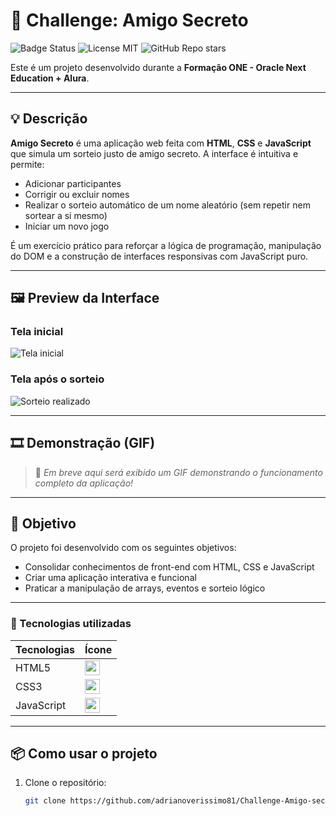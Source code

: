 # 🎁 Challenge: Amigo Secreto

![Badge Status](https://img.shields.io/badge/status-em%20desenvolvimento-blue)
![License MIT](https://img.shields.io/badge/license-MIT-green)
![GitHub Repo stars](https://img.shields.io/github/stars/adrianoverissimo81/Challenge-Amigo-secreto?style=social)

Este é um projeto desenvolvido durante a **Formação ONE - Oracle Next Education + Alura**.

---

## 💡 Descrição

**Amigo Secreto** é uma aplicação web feita com **HTML**, **CSS** e **JavaScript** que simula um sorteio justo de amigo secreto. A interface é intuitiva e permite:

- Adicionar participantes
- Corrigir ou excluir nomes
- Realizar o sorteio automático de um nome aleatório (sem repetir nem sortear a si mesmo)
- Iniciar um novo jogo

É um exercício prático para reforçar a lógica de programação, manipulação do DOM e a construção de interfaces responsivas com JavaScript puro.

---

## 🖼️ Preview da Interface

### Tela inicial
![Tela inicial](./imagens/tela-inicial.png)

### Tela após o sorteio
![Sorteio realizado](./imagens/sorteio-realizado.png)

---

## 🎞️ Demonstração (GIF)

> 🔄 *Em breve aqui será exibido um GIF demonstrando o funcionamento completo da aplicação!*

<!--
Exemplo:
![Demonstração do projeto](./imagens/demo.gif)
-->

---

## 🎯 Objetivo

O projeto foi desenvolvido com os seguintes objetivos:

- Consolidar conhecimentos de front-end com HTML, CSS e JavaScript
- Criar uma aplicação interativa e funcional
- Praticar a manipulação de arrays, eventos e sorteio lógico

---

### 🚀 Tecnologias utilizadas

| Tecnologias | Ícone |
|-------------|-------|
| HTML5       | <img src="https://cdn.jsdelivr.net/gh/devicons/devicon/icons/html5/html5-original.svg" height="24" /> |
| CSS3        | <img src="https://cdn.jsdelivr.net/gh/devicons/devicon/icons/css3/css3-original.svg" height="24" /> |
| JavaScript  | <img src="https://cdn.jsdelivr.net/gh/devicons/devicon/icons/javascript/javascript-original.svg" height="24" /> |


---

## 📦 Como usar o projeto

1. Clone o repositório:
   ```bash
   git clone https://github.com/adrianoverissimo81/Challenge-Amigo-secreto.git
